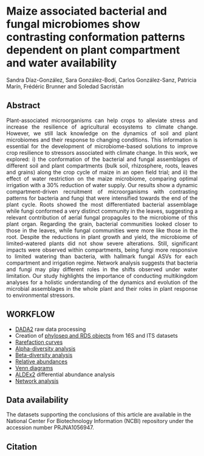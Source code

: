 # Maize associated bacterial and fungal microbiomes show contrasting conformation patterns dependent on plant compartment and water availability
Sandra Díaz-González, Sara González-Bodí, Carlos González-Sanz, Patricia Marín, Frédéric Brunner and Soledad Sacristán

## Abstract
<p align="justify">
Plant-associated microorganisms can help crops to alleviate stress and increase the resilience of agricultural ecosystems to climate change. However, we still lack knowledge on the dynamics of soil and plant microbiomes and their response to changing conditions. This information is essential for the development of microbiome-based solutions to improve crop resilience to stressors associated with climate change. In this work, we explored: i) the conformation of the bacterial and fungal assemblages of different soil and plant compartments (bulk soil, rhizosphere, roots, leaves and grains) along the crop cycle of maize in an open field trial; and ii) the effect of water restriction on the maize microbiome, comparing optimal irrigation with a 30% reduction of water supply. Our results show a dynamic compartment-driven recruitment of microorganisms with contrasting patterns for bacteria and fungi that were intensified towards the end of the plant cycle. Roots showed the most differentiated bacterial assemblage while fungi conformed a very distinct community in the leaves, suggesting a relevant contribution of aerial fungal propagules to the microbiome of this plant organ. Regarding the grain, bacterial communities looked closer to those in the leaves, while fungal communities were more like those in the root. Despite the reductions in plant growth and yield, the microbiome of limited-watered plants did not show severe alterations. Still, significant impacts were observed within compartments, being fungi more responsive to limited watering than bacteria, with hallmark fungal ASVs for each compartment and irrigation regime. Network analysis suggests that bacteria and fungi may play different roles in the shifts observed under water limitation. Our study highlights the importance of conducting multikingdom analyses for a holistic understanding of the dynamics and evolution of the microbial assemblages in the whole plant and their roles in plant response to environmental stressors.
</p>

## WORKFLOW
- [DADA2](https://github.com/sandradiazg/maize_microbiome/tree/main/DADA2) raw data processing
- Creation of [phyloseq and RDS objects](https://github.com/sandradiazg/maize_microbiome/tree/main/Phyloseq%20objects) from 16S and ITS datasets
- [Rarefaction curves](https://github.com/sandradiazg/maize_microbiome/tree/main/Rarefaction)
- [Alpha-diversity analysis](https://github.com/sandradiazg/maize_microbiome/tree/main/alpha-diversity/ "Abrir enlace en una pestaña nueva")
- [Beta-diversity analysis](https://github.com/sandradiazg/maize_microbiome/tree/main/beta-diversity)
- [Relative abundances](https://github.com/sandradiazg/maize_microbiome/tree/main/Relative%20abundances)
- [Venn diagrams](https://github.com/sandradiazg/maize_microbiome/tree/main/Venn%20diagrams)
- [ALDEx2](https://github.com/sandradiazg/maize_microbiome/tree/main/ALDEx2) differential abundance analysis
- [Network analysis](https://github.com/sandradiazg/maize_microbiome/tree/main/networks)

## Data availability 
The datasets supporting the conclusions of this article are available in the National Center For Biotechnology Information (NCBI) repository under the accession number PRJNA1056947. 

## Citation

